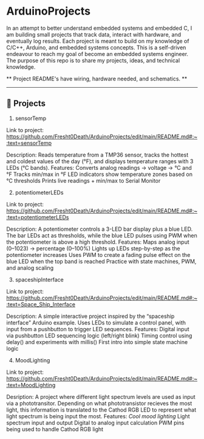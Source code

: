 # ArduinoProjects

In an attempt to better understand embedded systems and embedded C, I am building small projects that track data, interact with hardware, and eventually log results. Each project is meant to build on my knowledge of C/C++, Arduino, and embedded systems concepts. This is a self-driven endeavour to reach my goal of become an embedded systems engineer. The purpose of this repo is to share my projects, ideas, and technical knowledge.

** Project README's have wiring, hardware needed, and schematics. **


---

## 📂 Projects

1. sensorTemp

Link to project: 
https://github.com/Fresht0Death/ArduinoProjects/edit/main/README.md#:~:text=sensorTemp

Description:
Reads temperature from a TMP36 sensor, tracks the hottest and coldest values of the day (°F), and displays temperature ranges with 3 LEDs (°C bands).
Features:
Converts analog readings → voltage → °C and °F
Tracks min/max in °F
LED indicators show temperature zones based on °C thresholds
Prints live readings + min/max to Serial Monitor

2. potentiometerLEDs

Link to project: 
https://github.com/Fresht0Death/ArduinoProjects/edit/main/README.md#:~:text=potentiometerLEDs

Description:
A potentiometer controls a 3-LED bar display plus a blue LED. The bar LEDs act as thresholds, while the blue LED pulses using PWM when the potentiometer is above a high threshold.
Features:
Maps analog input (0–1023) → percentage (0–100%)
Lights up LEDs step-by-step as the potentiometer increases
Uses PWM to create a fading pulse effect on the blue LED when the top band is reached
Practice with state machines, PWM, and analog scaling

3. spaceshipInterface

Link to project: https://github.com/Fresht0Death/ArduinoProjects/edit/main/README.md#:~:text=Space_Ship_Interface

Description:
A simple interactive project inspired by the “spaceship interface” Arduino example. Uses LEDs to simulate a control panel, with input from a pushbutton to trigger LED sequences.
Features:
Digital input via pushbutton
LED sequencing logic (left/right blink)
Timing control using delay() and experiments with millis()
First intro into simple state machine logic

4. MoodLighting

Link to project: https://github.com/Fresht0Death/ArduinoProjects/edit/main/README.md#:~:text=MoodLighting

Desription:
A project where different light spectrum levels are used as input via a phototransitor. Depending on what phototransistor recieves the most light, this information is translated to the Cathod RGB LED to represent what light spectrum is being input the most. 
Features:
*Cool mood lighting*
Light spectrum input and output
Digital to analog input calculation
PWM pins being used to handle Cathod RGB light


